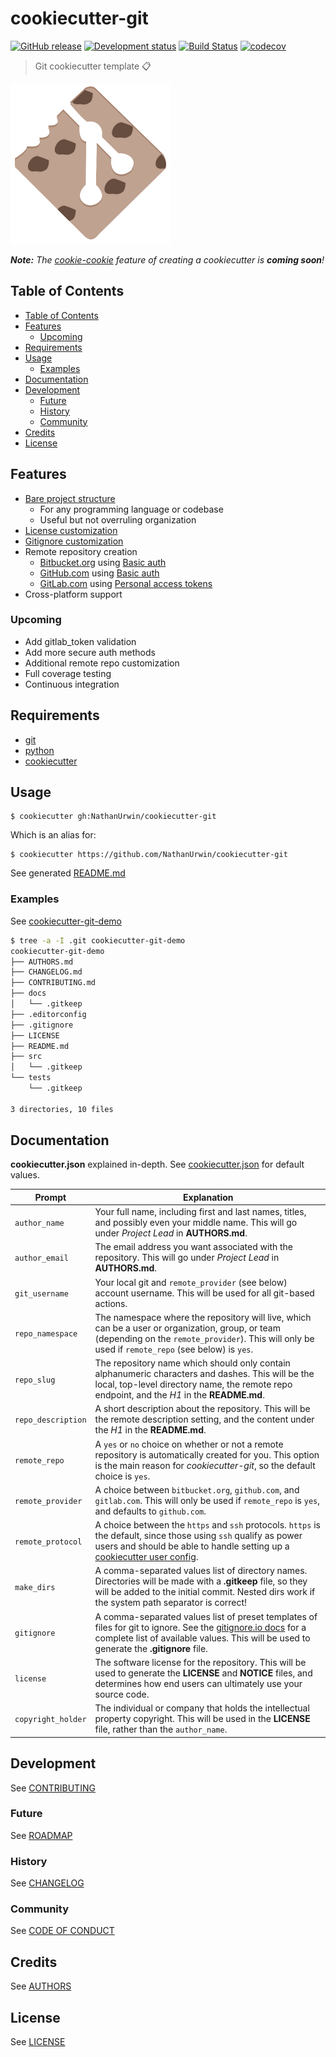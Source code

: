 # cookiecutter-git

[![GitHub release](https://img.shields.io/badge/release-v0.4.1-blue.svg)](https://github.com/NathanUrwin/cookiecutter-git/releases/tag/v0.4.1)
[![Development status](https://img.shields.io/badge/status-alpha-yellow.svg)](ROADMAP.md)
[![Build Status](https://img.shields.io/badge/build-unknown-lightgrey.svg)](https://travis-ci.com/NathanUrwin/cookiecutter-git)
[![codecov](https://img.shields.io/badge/codecov-0%25-lightgrey.svg)](https://codecov.io/gh/NathanUrwin/cookiecutter-git)

> Git cookiecutter template :clipboard:

[![Cookiecutter-Git Logo](images/logo-256.png)](https://dylantyates.com/graphics)

_**Note:** The [cookie-cookie](https://github.com/NathanUrwin/cookie-cookie) feature of creating a cookiecutter is **coming soon**!_

## Table of Contents

- [Table of Contents](#table-of-contents)
- [Features](#features)
  - [Upcoming](#upcoming)
- [Requirements](#requirements)
- [Usage](#usage)
  - [Examples](#examples)
- [Documentation](#documentation)
- [Development](#development)
  - [Future](#future)
  - [History](#history)
  - [Community](#community)
- [Credits](#credits)
- [License](#license)

## Features

- [Bare project structure](https://github.com/nathanurwin/cookiecutter-git-demo)
  - For any programming language or codebase
  - Useful but not overruling organization
- [License customization](https://developer.github.com/v3/licenses/)
- [Gitignore customization](https://www.gitignore.io/)
- Remote repository creation
  - [Bitbucket.org](https://developer.atlassian.com/bitbucket/api/2/reference/resource/repositories) using [Basic auth](https://developer.atlassian.com/bitbucket/api/2/reference/meta/authentication#basic-auth)
  - [GitHub.com](https://developer.github.com/v3/repos/#create) using [Basic auth](https://developer.github.com/v3/#basic-authentication)
  - [GitLab.com](https://docs.gitlab.com/ee/api/projects.html#create-project) using [Personal access tokens](https://docs.gitlab.com/ce/api/README.html#personal-access-tokens)
- Cross-platform support

### Upcoming

- Add gitlab_token validation
- Add more secure auth methods
- Additional remote repo customization
- Full coverage testing
- Continuous integration

## Requirements

- [git](https://git-scm.com/downloads)
- [python](https://www.python.org/downloads/)
- [cookiecutter](https://github.com/audreyr/cookiecutter)

## Usage

    $ cookiecutter gh:NathanUrwin/cookiecutter-git

Which is an alias for:

    $ cookiecutter https://github.com/NathanUrwin/cookiecutter-git

See generated [README.md]({{cookiecutter.repo_slug}}/README.md)

### Examples

See [cookiecutter-git-demo](https://github.com/NathanUrwin/cookiecutter-git-demo)

```bash
$ tree -a -I .git cookiecutter-git-demo
cookiecutter-git-demo
├── AUTHORS.md
├── CHANGELOG.md
├── CONTRIBUTING.md
├── docs
│   └── .gitkeep
├── .editorconfig
├── .gitignore
├── LICENSE
├── README.md
├── src
│   └── .gitkeep
└── tests
    └── .gitkeep

3 directories, 10 files
```

## Documentation

**cookiecutter.json** explained in-depth. See [cookiecutter.json](cookiecutter.json) for default values.

Prompt | Explanation
--- | ---
`author_name` | Your full name, including first and last names, titles, and possibly even your middle name. This will go under *Project Lead* in **AUTHORS.md**.
`author_email` | The email address you want associated with the repository. This will go under *Project Lead* in **AUTHORS.md**.
`git_username` | Your local git and `remote_provider` (see below) account username. This will be used for all git-based actions.
`repo_namespace` | The namespace where the repository will live, which can be a user or organization, group, or team (depending on the `remote_provider`). This will only be used if `remote_repo` (see below) is `yes`.
`repo_slug` | The repository name which should only contain alphanumeric characters and dashes. This will be the local, top-level directory name, the remote repo endpoint, and the *H1* in the **README.md**.
`repo_description` | A short description about the repository. This will be the remote description setting, and the content under the *H1* in the **README.md**.
`remote_repo` | A `yes` or `no` choice on whether or not a remote repository is automatically created for you. This option is the main reason for *cookiecutter-git*, so the default choice is `yes`.
`remote_provider` | A choice between `bitbucket.org`, `github.com`, and `gitlab.com`. This will only be used if `remote_repo` is `yes`, and defaults to `github.com`.
`remote_protocol` | A choice between the `https` and `ssh` protocols. `https` is the default, since those using `ssh` qualify as power users and should be able to handle setting up a [cookiecutter user config](https://cookiecutter.readthedocs.io/en/latest/advanced/user_config.html).
`make_dirs` | A comma-separated values list of directory names. Directories will be made with a **.gitkeep** file, so they will be added to the initial commit. Nested dirs work if the system path separator is correct!
`gitignore` | A comma-separated values list of preset templates of files for git to ignore. See the [gitignore.io docs](https://github.com/joeblau/gitignore.io#list) for a complete list of available values. This will be used to generate the **.gitignore** file.
`license` | The software license for the repository. This will be used to generate the **LICENSE** and **NOTICE** files, and determines how end users can ultimately use your source code.
`copyright_holder` | The individual or company that holds the intellectual property copyright. This will be used in the **LICENSE** file, rather than the `author_name`.

## Development

See [CONTRIBUTING](CONTRIBUTING.md)

### Future

See [ROADMAP](ROADMAP.md)

### History

See [CHANGELOG](CHANGELOG.md)

### Community

See [CODE OF CONDUCT](CODE_OF_CONDUCT.md)

## Credits

See [AUTHORS](AUTHORS.md)

## License

See [LICENSE](LICENSE)

